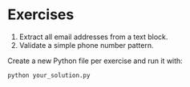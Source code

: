 # Exercises

1. Extract all email addresses from a text block.
2. Validate a simple phone number pattern.

Create a new Python file per exercise and run it with:
```bash
python your_solution.py
```
